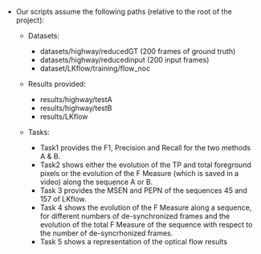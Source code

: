 
- Our scripts assume the following paths (relative to the root of the project):

  - Datasets:

    - datasets/highway/reducedGT (200 frames of ground truth)
    - datasets/highway/reducedinput (200 input frames) 
    - dataset/LKflow/training/flow_noc

  - Results provided:

    - results/highway/testA
    - results/highway/testB
    - results/LKflow

  - Tasks:

    - Task1 provides the F1, Precision and Recall for the two methods A & B.
    - Task2 shows either the evolution of the TP and total foreground pixels or the evolution of the F Measure (which is saved in a video) along the sequence A or B.
    - Task 3 provides the MSEN and PEPN of the sequences 45 and 157 of LKflow.
    - Task 4 shows the evolution of the F Measure along a sequence, for different numbers of de-synchronized frames and the evolution of the total F Measure of the sequence with respect to the number of de-syncrhonized frames.
    - Task 5 shows a representation of the optical flow results
